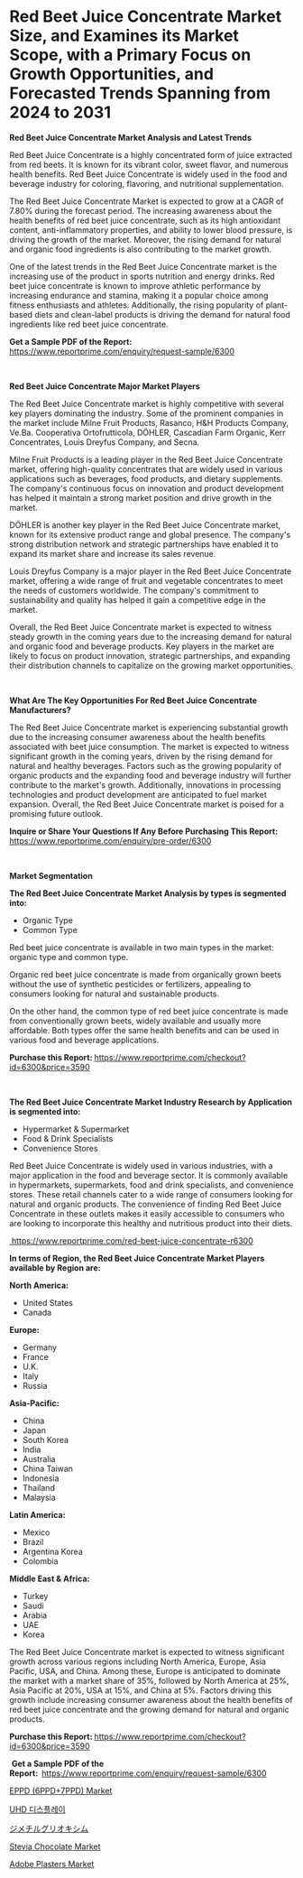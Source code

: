 <p><h1>Red Beet Juice Concentrate Market Size, and Examines its Market Scope, with a Primary Focus on Growth Opportunities, and Forecasted Trends Spanning from 2024 to 2031</h1></p><p><strong>Red Beet Juice Concentrate Market Analysis and Latest Trends</strong></p>
<p><p>Red Beet Juice Concentrate is a highly concentrated form of juice extracted from red beets. It is known for its vibrant color, sweet flavor, and numerous health benefits. Red Beet Juice Concentrate is widely used in the food and beverage industry for coloring, flavoring, and nutritional supplementation.</p><p>The Red Beet Juice Concentrate Market is expected to grow at a CAGR of 7.80% during the forecast period. The increasing awareness about the health benefits of red beet juice concentrate, such as its high antioxidant content, anti-inflammatory properties, and ability to lower blood pressure, is driving the growth of the market. Moreover, the rising demand for natural and organic food ingredients is also contributing to the market growth.</p><p>One of the latest trends in the Red Beet Juice Concentrate market is the increasing use of the product in sports nutrition and energy drinks. Red beet juice concentrate is known to improve athletic performance by increasing endurance and stamina, making it a popular choice among fitness enthusiasts and athletes. Additionally, the rising popularity of plant-based diets and clean-label products is driving the demand for natural food ingredients like red beet juice concentrate.</p></p>
<p><strong>Get a Sample PDF of the Report:&nbsp;</strong> <a href="https://www.reportprime.com/enquiry/request-sample/6300">https://www.reportprime.com/enquiry/request-sample/6300</a></p>
<p>&nbsp;</p>
<p><strong>Red Beet Juice Concentrate Major Market Players</strong></p>
<p><p>The Red Beet Juice Concentrate market is highly competitive with several key players dominating the industry. Some of the prominent companies in the market include Milne Fruit Products, Rasanco, H&H Products Company, Ve.Ba. Cooperativa Ortofrutticola, DÖHLER, Cascadian Farm Organic, Kerr Concentrates, Louis Dreyfus Company, and Secna.</p><p>Milne Fruit Products is a leading player in the Red Beet Juice Concentrate market, offering high-quality concentrates that are widely used in various applications such as beverages, food products, and dietary supplements. The company's continuous focus on innovation and product development has helped it maintain a strong market position and drive growth in the market.</p><p>DÖHLER is another key player in the Red Beet Juice Concentrate market, known for its extensive product range and global presence. The company's strong distribution network and strategic partnerships have enabled it to expand its market share and increase its sales revenue.</p><p>Louis Dreyfus Company is a major player in the Red Beet Juice Concentrate market, offering a wide range of fruit and vegetable concentrates to meet the needs of customers worldwide. The company's commitment to sustainability and quality has helped it gain a competitive edge in the market.</p><p>Overall, the Red Beet Juice Concentrate market is expected to witness steady growth in the coming years due to the increasing demand for natural and organic food and beverage products. Key players in the market are likely to focus on product innovation, strategic partnerships, and expanding their distribution channels to capitalize on the growing market opportunities.</p></p>
<p>&nbsp;</p>
<p><strong>What Are The Key Opportunities For Red Beet Juice Concentrate Manufacturers?</strong></p>
<p><p>The Red Beet Juice Concentrate market is experiencing substantial growth due to the increasing consumer awareness about the health benefits associated with beet juice consumption. The market is expected to witness significant growth in the coming years, driven by the rising demand for natural and healthy beverages. Factors such as the growing popularity of organic products and the expanding food and beverage industry will further contribute to the market's growth. Additionally, innovations in processing technologies and product development are anticipated to fuel market expansion. Overall, the Red Beet Juice Concentrate market is poised for a promising future outlook.</p></p>
<p><strong>Inquire or Share Your Questions If Any Before Purchasing This Report:</strong> <a href="https://www.reportprime.com/enquiry/pre-order/6300">https://www.reportprime.com/enquiry/pre-order/6300</a></p>
<p>&nbsp;</p>
<p><strong>Market Segmentation</strong></p>
<p><strong>The Red Beet Juice Concentrate Market Analysis by types is segmented into:</strong></p>
<p><ul><li>Organic Type</li><li>Common Type</li></ul></p>
<p><p>Red beet juice concentrate is available in two main types in the market: organic type and common type. </p><p>Organic red beet juice concentrate is made from organically grown beets without the use of synthetic pesticides or fertilizers, appealing to consumers looking for natural and sustainable products. </p><p>On the other hand, the common type of red beet juice concentrate is made from conventionally grown beets, widely available and usually more affordable. Both types offer the same health benefits and can be used in various food and beverage applications.</p></p>
<p><strong>Purchase this Report:&nbsp;</strong><a href="https://www.reportprime.com/checkout?id=6300&price=3590">https://www.reportprime.com/checkout?id=6300&price=3590</a></p>
<p>&nbsp;</p>
<p><strong>The Red Beet Juice Concentrate Market Industry Research by Application is segmented into:</strong></p>
<p><ul><li>Hypermarket & Supermarket</li><li>Food & Drink Specialists</li><li>Convenience Stores</li></ul></p>
<p><p>Red Beet Juice Concentrate is widely used in various industries, with a major application in the food and beverage sector. It is commonly available in hypermarkets, supermarkets, food and drink specialists, and convenience stores. These retail channels cater to a wide range of consumers looking for natural and organic products. The convenience of finding Red Beet Juice Concentrate in these outlets makes it easily accessible to consumers who are looking to incorporate this healthy and nutritious product into their diets.</p></p>
<p><a href="https://www.reportprime.com/red-beet-juice-concentrate-r6300">&nbsp;https://www.reportprime.com/red-beet-juice-concentrate-r6300</a></p>
<p><strong>In terms of Region, the Red Beet Juice Concentrate Market Players available by Region are:</strong></p>
<p>
    <p> <strong> North America: </strong>
        <ul>
            <li>United States</li>
            <li>Canada</li>
        </ul>
        </p> 
    <p> <strong> Europe: </strong>
        <ul>
            <li>Germany</li>
            <li>France</li>
            <li>U.K.</li>
            <li>Italy</li>
            <li>Russia</li>
        </ul>
        </p> 
    <p> <strong> Asia-Pacific: </strong>
        <ul>
            <li>China</li>
            <li>Japan</li>
            <li>South Korea</li>
            <li>India</li>
            <li>Australia</li>
            <li>China Taiwan</li>
            <li>Indonesia</li>
            <li>Thailand</li>
            <li>Malaysia</li>
        </ul>
        </p> 
    <p> <strong> Latin America: </strong>
        <ul>
            <li>Mexico</li>
            <li>Brazil</li>
            <li>Argentina Korea</li>
            <li>Colombia</li>
        </ul>
        </p> 
    <p> <strong> Middle East & Africa: </strong>
        <ul>
            <li>Turkey</li>
            <li>Saudi</li>
            <li>Arabia</li>
            <li>UAE</li>
            <li>Korea</li>
        </ul>
    </p>
    </p>
<p><p>The Red Beet Juice Concentrate market is expected to witness significant growth across various regions including North America, Europe, Asia Pacific, USA, and China. Among these, Europe is anticipated to dominate the market with a market share of 35%, followed by North America at 25%, Asia Pacific at 20%, USA at 15%, and China at 5%. Factors driving this growth include increasing consumer awareness about the health benefits of red beet juice concentrate and the growing demand for natural and organic products.</p></p>
<p><strong>Purchase this Report: </strong><a href="https://www.reportprime.com/checkout?id=6300&price=3590">https://www.reportprime.com/checkout?id=6300&price=3590</a></p>
<p>&nbsp;<strong>Get a Sample PDF of the Report:&nbsp;&nbsp;</strong><a href="https://www.reportprime.com/enquiry/request-sample/6300">https://www.reportprime.com/enquiry/request-sample/6300</a></p>
<p><strong></strong></p>
<p><p><a href="https://issuu.com/reportprime-2/docs/eppd-6ppd7ppd-market-size-2030.pptx">EPPD (6PPD+7PPD) Market</a></p><p><a href="https://medium.com/@gummibear5656757/uhd-%EB%94%94%EC%8A%A4%ED%94%8C%EB%A0%88%EC%9D%B4-%EC%8B%9C%EC%9E%A5-%EC%A7%80%ED%91%9C-%ED%95%B4%EB%8F%85-%EC%8B%9C%EC%9E%A5-%EC%A0%90%EC%9C%A0%EC%9C%A8-%ED%8A%B8%EB%A0%8C%EB%93%9C-%EB%B0%8F-%EC%84%B1%EC%9E%A5-%ED%8C%A8%ED%84%B4-214fa2b96276">UHD 디스플레이</a></p><p><a href="https://github.com/dzy793153605/Market-Research-Report-List-1/blob/main/849036218537.md">ジメチルグリオキシム</a></p><p><a href="https://github.com/Krish2023na/Market-Research-Report-List-3/blob/main/stevia-chocolate-market.md">Stevia Chocolate Market</a></p><p><a href="https://issuu.com/reportprime-2/docs/adobe-plasters-market-size-2030.pptx">Adobe Plasters Market</a></p></p>
